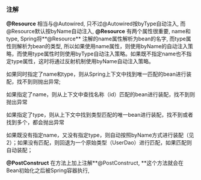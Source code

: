 ### 注解

**@Resource** 相当与@Autowired, 只不过@Autowired按byType自动注入, 而@Resource默认按byName自动注入, **@Resource** 有两个属性很重要, name和type, Spring将**@Resource** 注解的name属性解析为bean的名字, 而type属性则解析为bean的类型, 所以如果使用name属性，则使用byName的自动注入策略，而使用type属性时则使用byType自动注入策略。如果既不指定name也不指定type属性，这时将通过反射机制使用byName自动注入策略。

  
如果同时指定了name和type，则从Spring上下文中找到唯一匹配的bean进行装配，找不到则抛出异常;

如果指定了name，则从上下文中查找名称（id）匹配的bean进行装配，找不到则抛出异常

如果指定了type，则从上下文中找到类型匹配的唯一bean进行装配，找不到或者找到多个，都会抛出异常

如果既没有指定name，又没有指定type，则自动按照byName方式进行装配（见2）；如果没有匹配，则回退为一个原始类型（UserDao）进行匹配，如果匹配则自动装配；

**@PostConstruct** 在方法上加上注解**@PostConstruct,  **这个方法就会在Bean初始化之后被Spring容器执行, 

